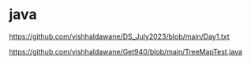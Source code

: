 # java

https://github.com/vishhaldawane/DS_July2023/blob/main/Day1.txt


https://github.com/vishhaldawane/Get940/blob/main/TreeMapTest.java

